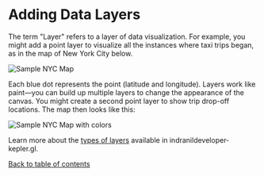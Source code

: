 # Adding Data Layers

The term "Layer" refers to a layer of data visualization. For example, you might add a point layer to visualize all the instances where taxi trips began, as in the map of New York City below. 

![Sample NYC Map](https://d1a3f4spazzrp4.cloudfront.net/indranildeveloper-kepler.gl/documentation/image43.png "Sample NYC Map")

Each blue dot represents the point (latitude and longitude). Layers work like paint—you can build up multiple layers to change the appearance of the canvas. You might create a second point layer to show trip drop-off locations. The map then looks like this:

![Sample NYC Map with colors](https://d1a3f4spazzrp4.cloudfront.net/indranildeveloper-kepler.gl/documentation/image6.png "Sample NYC Map with colors")

Learn more about the [types of layers](../../c-types-of-layers/README.md) available in indranildeveloper-kepler.gl.

[Back to table of contents](../../README.md)

